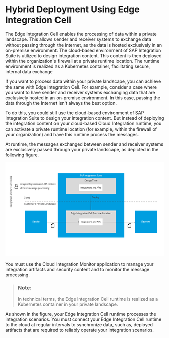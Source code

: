 <!-- loio7a6c2678066a4f2aa596009244c57ee2 -->

# Hybrid Deployment Using Edge Integration Cell

The Edge Integration Cell enables the processing of data within a private landscape. This allows sender and receiver systems to exchange data without passing through the internet, as the data is hosted exclusively in an on-premise environment. The cloud-based environment of SAP Integration Suite is utilized to design integration content. This content is then deployed within the organization's firewall at a private runtime location. The runtime environment is realized as a Kubernetes container, facilitating secure, internal data exchange



If you want to process data within your private landscape, you can achieve the same with Edge Integration Cell. For example, consider a case where you want to have sender and receiver systems exchanging data that are exclusively hosted in an on-premise environment. In this case, passing the data through the Internet isn't always the best option.

To do this, you could still use the cloud-based environment of SAP Integration Suite to design your integration content. But instead of deploying the integration content on your cloud-based Cloud Integration runtime, you can activate a private runtime location \(for example, within the firewall of your organization\) and have this runtime process the messages.

At runtime, the messages exchanged between sender and receiver systems are exclusively passed through your private landscape, as depicted in the following figure.

![](images/What_Is_Edge_Integration_Cell_c04eaca.png)

You must use the Cloud Integration Monitor application to manage your integration artifacts and security content and to monitor the message processing.

> ### Note:  
> In technical terms, the Edge Integration Cell runtime is realized as a Kubernetes container in your private landscape.

As shown in the figure, your Edge Integration Cell runtime processes the integration scenarios. You must connect your Edge Integration Cell runtime to the cloud at regular intervals to synchronize data, such as, deployed artifacts that are required to reliably operate your integration scenarios.

